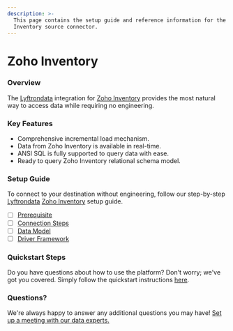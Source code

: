 ```yaml
---
description: >-
  This page contains the setup guide and reference information for the Zoho
  Inventory source connector.
---
```


# Zoho Inventory

### Overview

The [Lyftrondata](https://www.lyftrondata.com/) integration for [Zoho Inventory](https://www.lyftrondata.com/integration/business-analytics/zoho-inventory/) provides the most natural way to access data while requiring no engineering.

### Key Features

* Comprehensive incremental load mechanism.
* Data from Zoho Inventory is available in real-time.
* ANSI SQL is fully supported to query data with ease.
* Ready to query Zoho Inventory relational schema model.

### Setup Guide

To connect to your destination without engineering, follow our step-by-step [Lyftrondata](https://www.lyftrondata.com/) [Zoho Inventory](https://www.lyftrondata.com/integration/business-analytics/zoho-inventory/) setup guide.

* [ ] [Prerequisite](prerequisite.md)
* [ ] [Connection Steps](connection-steps.md)
* [ ] [Data Model](data-model/erd.md)
* [ ] [Driver Framework](driver-framework/)

### Quickstart Steps

Do you have questions about how to use the platform? Don't worry; we've got you covered. Simply follow the quickstart instructions [here](../../).

### Questions? <a href="#questions" id="questions"></a>

We're always happy to answer any additional questions you may have! [Set up a meeting with our data experts.](https://www.lyftrondata.com/book-a-meeting/)

